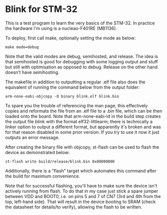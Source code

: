# Blink for STM-32

This is a test program to learn the very basics of the STM-32. In practice the
hardware I'm using is a nucleao-F401RE (MB1136).

To deploy, first call make, optionally setting the mode as below:

    make mode=debug

Note that the valid modes are debug, semihosted, and release. The idea is that
semihosted is good for debugging with some logging output and stuff but still
with optimisation as opposed to debug. Release on the other hand doesn't have
semihosting.

The makefile in addition to outputting a regular .elf file also does the
equivalent of running the command below from the output folder:

    arm-none-eabi-objcopy -O binary blink.elf blink.bin

To spare you the trouble of referencing the man page, this effectively copies
and reformats the file from an .elf file to a .bin file, which can be then
loaded onto the board. Note that arm-none-eabi-ld in the build step creates the
output file blink with the format elf32-littlearm; there is technically a linker
option to output a different format, but apparently it's broken and was for that
reason disabled in some prior version. If you try to use it now it just outputs
an error message.

After creating the binary file with objcopy, st-flash can be used to flash the
device as demonstrated below:

    st-flash write build/release/blink.bin 0x08000000

Additionally, there is a "flash" target which automates this command after the
build for maximum convenience.

Note that for successful flashing, you'll have to make sure the device isn't
actively running from flash. To do that in my case just stick a spare jumper
between VDD and BOOT0, i.e. on pins 5 and 7 of CN7 (3rd and 4th from the top,
left-hand side). That will result in the device booting to SRAM (check the
datasheet for details/to verify), allowing the flash to be written.
